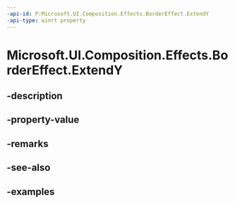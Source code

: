 ```yaml
---
-api-id: P:Microsoft.UI.Composition.Effects.BorderEffect.ExtendY
-api-type: winrt property
---
```


# Microsoft.UI.Composition.Effects.BorderEffect.ExtendY

<!--
public Microsoft.UI.Composition.Effects.CanvasEdgeBehavior ExtendY { get; set; }
-->


## -description

## -property-value

## -remarks

## -see-also

## -examples


